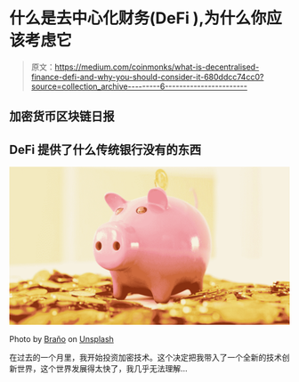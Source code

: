 # 什么是去中心化财务(DeFi ),为什么你应该考虑它

> 原文：<https://medium.com/coinmonks/what-is-decentralised-finance-defi-and-why-you-should-consider-it-680ddcc74cc0?source=collection_archive---------6----------------------->

## 加密货币区块链日报

## DeFi 提供了什么传统银行没有的东西

![](img/9cf02b0aa9f80b1a44b4608380701d85.png)

Photo by [Braňo](https://unsplash.com/@3dparadise?utm_source=medium&utm_medium=referral) on [Unsplash](https://unsplash.com?utm_source=medium&utm_medium=referral)

在过去的一个月里，我开始投资加密技术。这个决定把我带入了一个全新的技术创新世界，这个世界发展得太快了，我几乎无法理解…